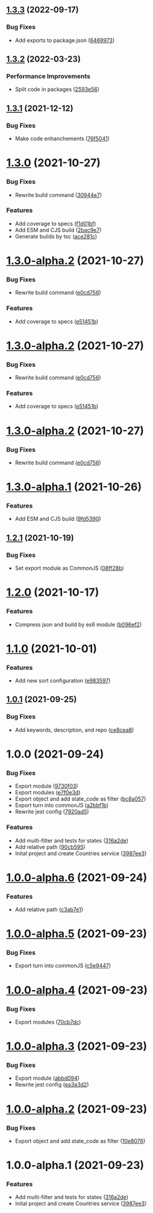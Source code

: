 ## [1.3.3](https://github.com/Randagio13/countries-states-cities-service/compare/v1.3.2...v1.3.3) (2022-09-17)


### Bug Fixes

* Add exports to package.json ([6469973](https://github.com/Randagio13/countries-states-cities-service/commit/64699734e73ca2c6b33ef625d2f0396a1fb7dd75))

## [1.3.2](https://github.com/Randagio13/countries-states-cities-service/compare/v1.3.1...v1.3.2) (2022-03-23)


### Performance Improvements

* Split code in packages ([2593e56](https://github.com/Randagio13/countries-states-cities-service/commit/2593e56af56dad3235aec67dee1440f6014ae7fe))

## [1.3.1](https://github.com/Randagio13/countries-states-cities-service/compare/v1.3.0...v1.3.1) (2021-12-12)


### Bug Fixes

* Make code enhanchements ([76f5041](https://github.com/Randagio13/countries-states-cities-service/commit/76f504165f0348adf8878dc6ceeb0a13bbaa162d))

# [1.3.0](https://github.com/Randagio13/countries-states-cities-service/compare/v1.2.1...v1.3.0) (2021-10-27)


### Bug Fixes

* Rewrite build command ([30944e7](https://github.com/Randagio13/countries-states-cities-service/commit/30944e712f9b4746882339e6512a12edfc161730))


### Features

* Add coverage to specs ([f1d01bf](https://github.com/Randagio13/countries-states-cities-service/commit/f1d01bf921bba96fe9094b2892b47b138f9b1fa5))
* Add ESM and CJS build ([2bac9e7](https://github.com/Randagio13/countries-states-cities-service/commit/2bac9e7994c508d74c2bde2a1dda35fb97be5af6))
* Generate builds by tsc ([ace281c](https://github.com/Randagio13/countries-states-cities-service/commit/ace281c2d24f950e2f2a3c0830ce28dee56f4e93))

# [1.3.0-alpha.2](https://github.com/Randagio13/countries-states-cities-service/compare/v1.3.0-alpha.1...v1.3.0-alpha.2) (2021-10-27)


### Bug Fixes

* Rewrite build command ([e0cd756](https://github.com/Randagio13/countries-states-cities-service/commit/e0cd756d6096fe28156737c3d89415a5742ccc57))


### Features

* Add coverage to specs ([e51451b](https://github.com/Randagio13/countries-states-cities-service/commit/e51451b430d05a8d7f10ff23d23a83d3e520f640))

# [1.3.0-alpha.2](https://github.com/Randagio13/countries-states-cities-service/compare/v1.3.0-alpha.1...v1.3.0-alpha.2) (2021-10-27)


### Bug Fixes

* Rewrite build command ([e0cd756](https://github.com/Randagio13/countries-states-cities-service/commit/e0cd756d6096fe28156737c3d89415a5742ccc57))


### Features

* Add coverage to specs ([e51451b](https://github.com/Randagio13/countries-states-cities-service/commit/e51451b430d05a8d7f10ff23d23a83d3e520f640))

# [1.3.0-alpha.2](https://github.com/Randagio13/countries-states-cities-service/compare/v1.3.0-alpha.1...v1.3.0-alpha.2) (2021-10-27)


### Bug Fixes

* Rewrite build command ([e0cd756](https://github.com/Randagio13/countries-states-cities-service/commit/e0cd756d6096fe28156737c3d89415a5742ccc57))

# [1.3.0-alpha.1](https://github.com/Randagio13/countries-states-cities-service/compare/v1.2.1...v1.3.0-alpha.1) (2021-10-26)


### Features

* Add ESM and CJS build ([9fd5390](https://github.com/Randagio13/countries-states-cities-service/commit/9fd5390302c5637da7625e8586479660bba02ab2))

## [1.2.1](https://github.com/Randagio13/countries-states-cities-service/compare/v1.2.0...v1.2.1) (2021-10-19)


### Bug Fixes

* Set export module as CommonJS ([08ff28b](https://github.com/Randagio13/countries-states-cities-service/commit/08ff28b9a30a828ef3b6a99748ce5e578ca9ea01))

# [1.2.0](https://github.com/Randagio13/countries-states-cities-service/compare/v1.1.0...v1.2.0) (2021-10-17)


### Features

* Compress json and build by es6 module ([b096ef2](https://github.com/Randagio13/countries-states-cities-service/commit/b096ef2f8a49424e520c6b2d8ddd2a394166132c))

# [1.1.0](https://github.com/Randagio13/countries-states-cities-service/compare/v1.0.1...v1.1.0) (2021-10-01)


### Features

* Add new sort configuration ([e983597](https://github.com/Randagio13/countries-states-cities-service/commit/e9835976e8bb73265383cf1d443b51272ed570f4))

## [1.0.1](https://github.com/Randagio13/countries-states-cities-service/compare/v1.0.0...v1.0.1) (2021-09-25)


### Bug Fixes

* Add keywords, description, and repo ([ce8cea8](https://github.com/Randagio13/countries-states-cities-service/commit/ce8cea83aa38c18d7f4228f429a26392931e00d0))

# 1.0.0 (2021-09-24)


### Bug Fixes

* Export module ([9730f03](https://github.com/Randagio13/countries-states-cities-service/commit/9730f0304428b521eaff16be2f9c13400a2802d3))
* Export modules ([e7f0e3d](https://github.com/Randagio13/countries-states-cities-service/commit/e7f0e3dd057647460dba59a0771c1f8f80b5511c))
* Export object and add state_code as filter ([bc8a057](https://github.com/Randagio13/countries-states-cities-service/commit/bc8a0576430a9b7d6d261d5dd2acbcec1d41dfba))
* Export turn into commonJS ([a2bbf1b](https://github.com/Randagio13/countries-states-cities-service/commit/a2bbf1b678d4c796fce0cfc41243305ecf3e3913))
* Rewrite jest config ([7920ad5](https://github.com/Randagio13/countries-states-cities-service/commit/7920ad54a2ccde4fa458bb64ec42d11603b2cfd4))


### Features

* Add multi-filter and tests for states ([316a2de](https://github.com/Randagio13/countries-states-cities-service/commit/316a2deb89889010fcd569ef39852d378e5111b9))
* Add relative path ([90cb595](https://github.com/Randagio13/countries-states-cities-service/commit/90cb59501829147efd9aa6cd0ada2e9f75a9bc52))
* Inital project and create Countries service ([3987ee3](https://github.com/Randagio13/countries-states-cities-service/commit/3987ee3e5fc6d51e3ac593ad5bb24165594ed9ec))

# [1.0.0-alpha.6](https://github.com/Randagio13/countries-states-cities-service/compare/v1.0.0-alpha.5...v1.0.0-alpha.6) (2021-09-24)


### Features

* Add relative path ([c3ab7e1](https://github.com/Randagio13/countries-states-cities-service/commit/c3ab7e16ad9fc86afd80877f0d48cfe82aa45bf2))

# [1.0.0-alpha.5](https://github.com/Randagio13/countries-states-cities-service/compare/v1.0.0-alpha.4...v1.0.0-alpha.5) (2021-09-23)


### Bug Fixes

* Export turn into commonJS ([c5e9447](https://github.com/Randagio13/countries-states-cities-service/commit/c5e94476185dde7f41d98861830597a40c974edc))

# [1.0.0-alpha.4](https://github.com/Randagio13/countries-states-cities-service/compare/v1.0.0-alpha.3...v1.0.0-alpha.4) (2021-09-23)


### Bug Fixes

* Export modules ([70cb7dc](https://github.com/Randagio13/countries-states-cities-service/commit/70cb7dc2d82dfd7644807b03e1cfed5c3897ac72))

# [1.0.0-alpha.3](https://github.com/Randagio13/countries-states-cities-service/compare/v1.0.0-alpha.2...v1.0.0-alpha.3) (2021-09-23)


### Bug Fixes

* Export module ([abbd094](https://github.com/Randagio13/countries-states-cities-service/commit/abbd094187a3049c1a49747de0daf9a111fdd8ad))
* Rewrite jest config ([ea3a3d2](https://github.com/Randagio13/countries-states-cities-service/commit/ea3a3d2e33fb4b1787321350f3a90f0645e1da9c))

# [1.0.0-alpha.2](https://github.com/Randagio13/countries-states-cities-service/compare/v1.0.0-alpha.1...v1.0.0-alpha.2) (2021-09-23)


### Bug Fixes

* Export object and add state_code as filter ([10e8076](https://github.com/Randagio13/countries-states-cities-service/commit/10e80767b3cf49dd17efd12b71532ca1bc223171))

# 1.0.0-alpha.1 (2021-09-23)


### Features

* Add multi-filter and tests for states ([316a2de](https://github.com/Randagio13/countries-states-cities-service/commit/316a2deb89889010fcd569ef39852d378e5111b9))
* Inital project and create Countries service ([3987ee3](https://github.com/Randagio13/countries-states-cities-service/commit/3987ee3e5fc6d51e3ac593ad5bb24165594ed9ec))
